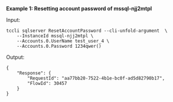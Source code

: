 **Example 1: Resetting account password of mssql-njj2mtpl**



Input: 

```
tccli sqlserver ResetAccountPassword --cli-unfold-argument  \
    --InstanceId mssql-njj2mtpl \
    --Accounts.0.UserName test_user_4 \
    --Accounts.0.Password 1234qwer()
```

Output: 
```
{
    "Response": {
        "RequestId": "aa77bb20-7522-4b1e-bc0f-ad5d82790b17",
        "FlowId": 30457
    }
}
```

